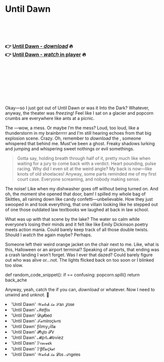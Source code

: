 <h1>Until Dawn</h1>

<br><br><br>

<h3>👉 <a href="https://Erics-mextdarihou1986.github.io/xxlhupcbsx/">Until Dawn - 𝘥𝘰𝘸𝘯𝘭𝘰𝘢𝘥</a> 🔥<br>
👉 <a href="https://Erics-mextdarihou1986.github.io/xxlhupcbsx/">Until Dawn - 𝘸𝘢𝘵𝘤𝘩 in player</a> 🔥
</h3>



<br><br><br><br><br><br><br>


Okay—so I just got out of Until Dawn or was it Into the Dark? Whatever, anyway, the theater was 𝘧𝘳𝘦𝘦zing! Feel like I sat on a glacier and popcorn crumbs are everywhere like ants at a picnic. 

The  —wow, a mess. Or maybe I’m the mess? Loud, too loud, like a thunderstorm in my brainbrrrrr and I'm still hearing echoes from that big explosion scene. Crazy. Oh, remember to 𝘥𝘰𝘸𝘯𝘭𝘰𝘢𝘥 the  , someone whispered that behind me. Must've been a ghost. Freaky shadows lurking and jumping and whispering sweet nothings or evil somethings.

> Gotta say, holding breath through half of it, pretty much like when waiting for a jury to come back with a verdict. Heart pounding, pulse racing. Why did I even sit at the weird angle? My back is now—like knots of old shoelaces! Anyway, some parts reminded me of my first court case. Everyone screaming, and nobody making sense. 

The noise! Like when my dishwasher goes off without being turned on. And oh, the moment she opened that door, bam! I spilled my whole bag of Skittles, all raining down like candy confetti—unbelievable. How they just swooped in and took everything, that one villain looking like he stepped out of one those outdated law textbooks we laughed at back in law school.

What was up with that scene by the lake? The water so calm while everyone’s losing their minds and it felt like like Emily Dickinson poetry meets action   mania. Could barely keep track of all those double twists. Should I 𝘸𝘢𝘵𝘤𝘩 the   again maybe? Perhaps. 

Someone left their weird orange jacket on the chair next to me. Like, what is this, Halloween or an airport terminal? Speaking of airports, that ending was a crash landing I won’t forget. Was I ever that dazed? Could barely figure out who was alive or...not. The lights flicked back on too soon or I blinked too slow.

def random_code_snippet():
    if   == confusing:
        popcorn.spill()
    return back_ache
   
Anyway, yeah, catch the   if you can, 𝘥𝘰𝘸𝘯𝘭𝘰𝘢𝘥 or whatever. Now I need to unwind and unknot. 🤯

<li>'Until Dawn' 𝒲𝒶𝓉𝒸𝒽 𝒾𝓃 𝒮𝖺𝗇 𝒥𝗈𝗌𝖾</li>
<li>'Until Dawn' 𝓝𝖾𝗍ƒ𝗅𝗂𝗑</li>
<li>'Until Dawn' 𝓓ų𝓫𝖻𝖾𝖽</li>
<li>'Until Dawn' 𝒯𝒶𝗆𝗂𝗅𝗋𝗈ç𝗄𝑒𝗋𝗌</li>
<li>'Until Dawn' ƒ𝗂𝗅𝗆𝗒𝓏𝗂𝗅𝗅𝖆</li>
<li>'Until Dawn' 𝓟𝗅ų𝗍𝗈 𝓣𝖵</li>
<li>'Until Dawn' 𝓜ρ𝟜𝓜𝗈ν𝗂𝖾𝗓</li>
<li>'Until Dawn' 𝙿𝑒𝒶𝒸𝓸𝐜𝗄</li>
<li>'Until Dawn' 𝙿Ꞵť𝗅𝓸ç𝗄𝓮𝗋</li>
<li>'Until Dawn' 𝒲𝒶𝓉𝒸𝒽 𝒾𝓃 𝓛𝗈𝗌 𝒜𝗇𝗀𝖾𝗅𝖾𝗌</li>
